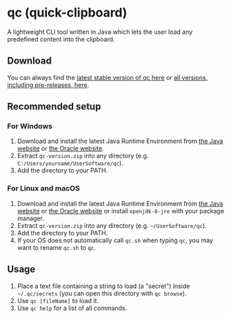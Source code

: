 # qc (quick-clipboard)
A lightweight CLI tool written in Java which lets the user load any predefined content into the clipboard.

## Download
You can always find the [latest stable version of qc here](https://github.com/nwawrzyniak/qc/releases/latest) or [all versions, including pre-releases, here](https://github.com/nwawrzyniak/qc/releases).

## Recommended setup
### For Windows
1. Download and install the latest Java Runtime Environment from [the Java website](https://www.java.com/en/download/manual.jsp) or [the Oracle website](https://www.oracle.com/java/technologies/downloads/#java8).
2. Extract ```qc-version.zip``` into any directory (e.g. ```C:/Users/yourname/UserSoftware/qc```).
3. Add the directory to your PATH.
### For Linux and macOS
1. Download and install the latest Java Runtime Environment from [the Java website](https://www.java.com/en/download/manual.jsp) or [the Oracle website](https://www.oracle.com/java/technologies/downloads/#java8) or install ```openjdk-8-jre``` with your package manager.
2. Extract ```qc-version.zip``` into any directory (e.g. ```~/UserSoftware/qc```).
3. Add the directory to your PATH.
4. If your OS does not automatically call ```qc.sh``` when typing ```qc```, you may want to rename ```qc.sh``` to ```qc```.

## Usage
1. Place a text file containing a string to load (a "secret") inside ```~/.qc/secrets``` (you can open this directory with ```qc browse```).
2. Use ```qc [fileName]``` to load it.
3. Use ```qc help``` for a list of all commands.
